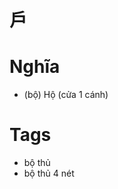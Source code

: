 # 戶

# Nghĩa
* (bộ) Hộ (cửa 1 cánh)

# Tags
* bộ thủ
*  bộ thủ 4 nét

<script>window.HANZI_FIELD='戶';</script>
